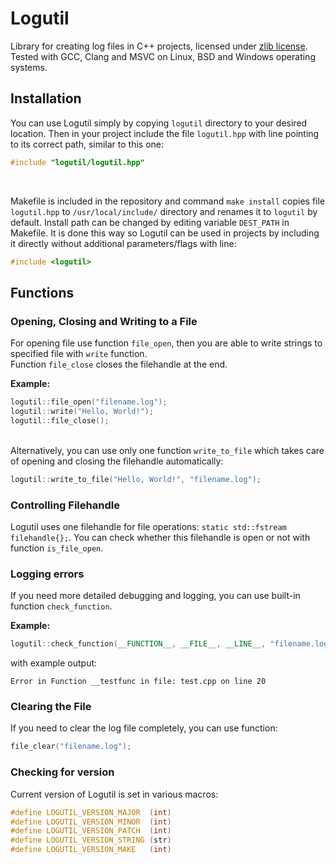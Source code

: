 # Logutil

Library for creating log files in C++ projects, licensed under [zlib license](LICENSE). Tested with GCC, Clang and MSVC on Linux, BSD and Windows operating systems.

## Installation

You can use Logutil simply by copying ```logutil``` directory to your desired location. Then in your project include the file ```logutil.hpp``` with line pointing to its correct path, similar to this one:
```c++
#include "logutil/logutil.hpp"
```
</br>

Makefile is included in the repository and command ```make install``` copies file ```logutil.hpp``` to ```/usr/local/include/``` directory and renames it to ```logutil``` by default. Install path can be changed by editing variable ```DEST_PATH``` in Makefile. It is done this way so Logutil can be used in projects by including it directly without additional parameters/flags with line:
```c++
#include <logutil>
```

## Functions

### Opening, Closing and Writing to a File

For opening file use function ```file_open```, then you are able to write strings to specified file with ```write``` function.</br>
Function ```file_close``` closes the filehandle at the end.

**Example:**
```c++
logutil::file_open("filename.log");
logutil::write("Hello, World!");
logutil::file_close();
```
</br>Alternatively, you can use only one function ```write_to_file``` which takes care of opening and closing the filehandle automatically:</br>
```c++
logutil::write_to_file("Hello, World!", "filename.log");
```

### Controlling Filehandle

Logutil uses one filehandle for file operations: ```static std::fstream filehandle{};```. You can check whether this filehandle is open or not with function ```is_file_open```.

### Logging errors

If you need more detailed debugging and logging, you can use built-in function ```check_function```.

**Example:**
```c++
logutil::check_function(__FUNCTION__, __FILE__, __LINE__, "filename.log");
```

with example output:
```
Error in Function __testfunc in file: test.cpp on line 20
```

### Clearing the File

If you need to clear the log file completely, you can use function:
```c++
file_clear("filename.log");
```

### Checking for version

Current version of Logutil is set in various macros:

```c++
#define LOGUTIL_VERSION_MAJOR  (int)
#define LOGUTIL_VERSION_MINOR  (int)
#define LOGUTIL_VERSION_PATCH  (int)
#define LOGUTIL_VERSION_STRING (str)
#define LOGUTIL_VERSION_MAKE   (int)
```
